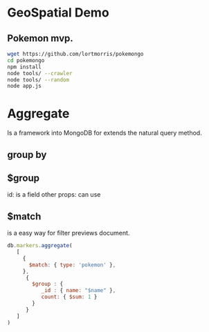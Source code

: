 # GeoSpatial Demo

## Pokemon mvp.

```bash
wget https://github.com/lortmorris/pokemongo
cd pokemongo
npm install
node tools/ --crawler
node tools/ --random
node app.js
```

# Aggregate

Is a framework into MongoDB for extends the natural query method.
## group by

## $group
id: is a field
other props: can use

## $match
is a easy way for filter previews document.


```javascript
db.markers.aggregate(
   [
     {
       $match: { type: 'pokemon' },
     },
      {
        $group : {
           _id : { name: "$name" },
           count: { $sum: 1 }
        }
      }
   ]
)
```
